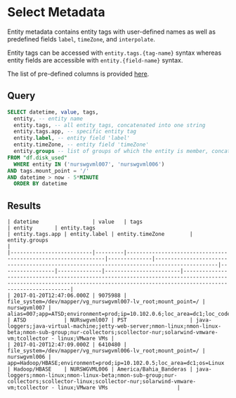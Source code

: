 # Select Metadata

Entity metadata contains entity tags with user-defined names as well as predefined fields `label`, `timeZone`, and `interpolate`.

Entity tags can be accessed with `entity.tags.{tag-name}` syntax whereas entity fields are accessible with `entity.{field-name}` syntax.

The list of pre-defined columns is provided [here](../README.md#predefined-columns).

## Query

```sql
SELECT datetime, value, tags,
  entity, -- entity name
  entity.tags, -- all entity tags, concatenated into one string
  entity.tags.app, -- specific entity tag
  entity.label, -- entity field 'label'
  entity.timeZone, -- entity field 'timeZone'
  entity.groups -- list of groups of which the entity is member, concatenated into one string
FROM "df.disk_used"
  WHERE entity IN ('nurswgvml007', 'nurswgvml006')
AND tags.mount_point = '/'
AND datetime > now - 5*MINUTE
  ORDER BY datetime
```

## Results

```ls
| datetime                 | value   | tags                                                          | entity       | entity.tags                                                                              | entity.tags.app | entity.label | entity.timeZone        | entity.groups                                                                                                                                                                |
|--------------------------|---------|---------------------------------------------------------------|--------------|------------------------------------------------------------------------------------------|-----------------|--------------|------------------------|------------------------------------------------------------------------------------------------------------------------------------------------------------------------------|
| 2017-01-20T12:47:06.000Z | 9075988 | file_system=/dev/mapper/vg_nurswgvml007-lv_root;mount_point=/ | nurswgvml007 | alias=007;app=ATSD;environment=prod;ip=10.102.0.6;loc_area=dc1;loc_code=nur,nur;os=Linux | ATSD            | NURswgvml007 | PST                    | java-loggers;java-virtual-machine;jetty-web-server;nmon-linux;nmon-linux-beta;nmon-sub-group;nur-collectors;scollector-nur;solarwind-vmware-vm;tcollector - linux;VMware VMs |
| 2017-01-20T12:47:09.000Z | 6410480 | file_system=/dev/mapper/vg_nurswgvml006-lv_root;mount_point=/ | nurswgvml006 | app=Hadoop/HBASE;environment=prod;ip=10.102.0.5;loc_area=dc1;os=Linux                    | Hadoop/HBASE    | NURSWGVML006 | America/Bahia_Banderas | java-loggers;nmon-linux;nmon-linux-beta;nmon-sub-group;nur-collectors;scollector-linux;scollector-nur;solarwind-vmware-vm;tcollector - linux;VMware VMs                      |
```
